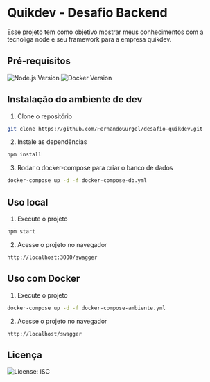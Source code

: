 # Quikdev - Desafio Backend

Esse projeto tem como objetivo mostrar meus conhecimentos com a tecnoliga node e seu framework para a empresa quikdev.

## Pré-requisitos

![Node.js Version](https://img.shields.io/badge/node-v18.16.0-brightgreen)
![Docker Version](https://img.shields.io/badge/docker-v20.10.23-blue)

## Instalação do ambiente de dev

1. Clone o repositório
  ```sh
  git clone https://github.com/FernandoGurgel/desafio-quikdev.git
  ```
2. Instale as dependências
  ```sh
  npm install
  ```
3. Rodar o docker-compose para criar o banco de dados
  ```sh
  docker-compose up -d -f docker-compose-db.yml
  ```

## Uso local 

1. Execute o projeto
  ```sh
  npm start
  ```
2. Acesse o projeto no navegador
  ```
  http://localhost:3000/swagger
  ```

## Uso com Docker

1. Execute o projeto
  ```sh
  docker-compose up -d -f docker-compose-ambiente.yml
  ```
2. Acesse o projeto no navegador
  ```
  http://localhost/swagger
  ```

## Licença

![License: ISC](https://img.shields.io/badge/License-ISC-blue.svg)